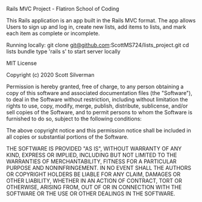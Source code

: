 Rails MVC Project - Flatiron School of Coding

This Rails application is an app built in the Rails MVC format. The app allows Users to sign up and log in, create new lists, add items to lists, and mark each item as complete or incomplete.

Running locally: git clone git@github.com:ScottMS724/lists_project.git
                 cd lists
                 bundle
                 type 'rails s' to start server locally

MIT License

Copyright (c) 2020 Scott Silverman

Permission is hereby granted, free of charge, to any person obtaining a copy
of this software and associated documentation files (the "Software"), to deal
in the Software without restriction, including without limitation the rights
to use, copy, modify, merge, publish, distribute, sublicense, and/or sell
copies of the Software, and to permit persons to whom the Software is
furnished to do so, subject to the following conditions:

The above copyright notice and this permission notice shall be included in all
copies or substantial portions of the Software.

THE SOFTWARE IS PROVIDED "AS IS", WITHOUT WARRANTY OF ANY KIND, EXPRESS OR
IMPLIED, INCLUDING BUT NOT LIMITED TO THE WARRANTIES OF MERCHANTABILITY,
FITNESS FOR A PARTICULAR PURPOSE AND NONINFRINGEMENT. IN NO EVENT SHALL THE
AUTHORS OR COPYRIGHT HOLDERS BE LIABLE FOR ANY CLAIM, DAMAGES OR OTHER
LIABILITY, WHETHER IN AN ACTION OF CONTRACT, TORT OR OTHERWISE, ARISING FROM,
OUT OF OR IN CONNECTION WITH THE SOFTWARE OR THE USE OR OTHER DEALINGS IN THE
SOFTWARE.